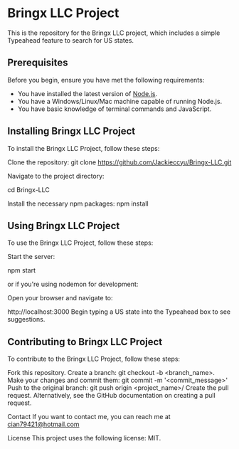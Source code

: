 # Bringx LLC Project

This is the repository for the Bringx LLC project, which includes a simple Typeahead feature to search for US states.

## Prerequisites

Before you begin, ensure you have met the following requirements:

- You have installed the latest version of [Node.js](https://nodejs.org/).
- You have a Windows/Linux/Mac machine capable of running Node.js.
- You have basic knowledge of terminal commands and JavaScript.

## Installing Bringx LLC Project

To install the Bringx LLC Project, follow these steps:

Clone the repository:
git clone https://github.com/Jackieccyu/Bringx-LLC.git

Navigate to the project directory:

cd Bringx-LLC

Install the necessary npm packages:
npm install


## Using Bringx LLC Project
To use the Bringx LLC Project, follow these steps:

Start the server:

npm start

or if you're using nodemon for development:



Open your browser and navigate to:


http://localhost:3000
Begin typing a US state into the Typeahead box to see suggestions.


## Contributing to Bringx LLC Project
To contribute to the Bringx LLC Project, follow these steps:

Fork this repository.
Create a branch: git checkout -b <branch_name>.
Make your changes and commit them: git commit -m '<commit_message>'
Push to the original branch: git push origin <project_name>/<location>
Create the pull request.
Alternatively, see the GitHub documentation on creating a pull request.

Contact
If you want to contact me, you can reach me at cian79421@hotmail.com

License
This project uses the following license: MIT.

